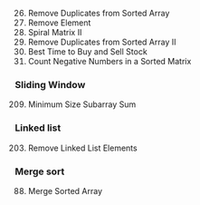 26. Remove Duplicates from Sorted Array
27. Remove Element
59. Spiral Matrix II
80. Remove Duplicates from Sorted Array II
121. Best Time to Buy and Sell Stock
1351. Count Negative Numbers in a Sorted Matrix

### Sliding Window
209. Minimum Size Subarray Sum

### Linked list
203. Remove Linked List Elements

### Merge sort
88. Merge Sorted Array
